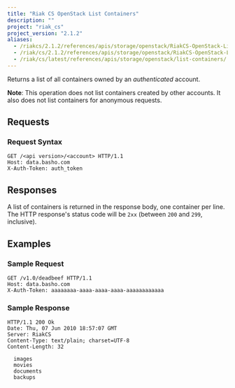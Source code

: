 ```yaml
---
title: "Riak CS OpenStack List Containers"
description: ""
project: "riak_cs"
project_version: "2.1.2"
aliases:
  - /riakcs/2.1.2/references/apis/storage/openstack/RiakCS-OpenStack-List-Containers
  - /riak/cs/2.1.2/references/apis/storage/openstack/RiakCS-OpenStack-List-Containers
  - /riak/cs/latest/references/apis/storage/openstack/list-containers/
---
```


Returns a list of all containers owned by an *authenticated* account.

**Note**: This operation does not list containers created by other accounts. It also does not list containers for anonymous requests.

## Requests

### Request Syntax

```http
GET /<api version>/<account> HTTP/1.1
Host: data.basho.com
X-Auth-Token: auth_token
```

## Responses

A list of containers is returned in the response body, one container per line. The HTTP response's status code will be `2xx` (between `200` and `299`, inclusive).

## Examples

### Sample Request

```http
GET /v1.0/deadbeef HTTP/1.1
Host: data.basho.com
X-Auth-Token: aaaaaaaa-aaaa-aaaa-aaaa-aaaaaaaaaaaa
```

### Sample Response

```http
HTTP/1.1 200 Ok
Date: Thu, 07 Jun 2010 18:57:07 GMT
Server: RiakCS
Content-Type: text/plain; charset=UTF-8
Content-Length: 32

  images
  movies
  documents
  backups
```
